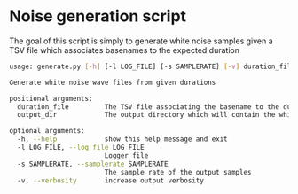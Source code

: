 # Noise generation script

The goal of this script is simply to generate white noise samples given a TSV file which associates basenames to the expected duration

```sh
usage: generate.py [-h] [-l LOG_FILE] [-s SAMPLERATE] [-v] duration_file output_dir

Generate white noise wave files from given durations

positional arguments:
  duration_file         The TSV file associating the basename to the duration
  output_dir            The output directory which will contain the white noise wave files

optional arguments:
  -h, --help            show this help message and exit
  -l LOG_FILE, --log_file LOG_FILE
                        Logger file
  -s SAMPLERATE, --samplerate SAMPLERATE
                        The sample rate of the output samples
  -v, --verbosity       increase output verbosity
```
